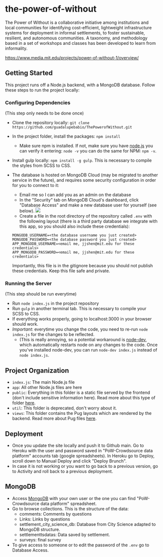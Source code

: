 # the-power-of-without

The Power of Without is a collaborative initiative among institutions and local communities for identifying cost-efficient, lightweight infrastructure systems for deployment in informal settlements, to foster sustainable, resilient, and autonomous communities. A taxonomy, and methodology based in a set of workshops and classes has been developed to learn from informality.

https://www.media.mit.edu/projects/power-of-without-1/overview/

## Getting Started

This project runs off a Node.js backend, with a MongoDB database. Follow these steps to run the project locally:

### Configuring Dependencies

(This step only needs to be done once)

- Clone the repository locally: `git clone https://github.com/guadalupebabio/ThePowerofWithout.git`
- In the project folder, install the packages: `npm install`
  - Make sure npm is installed. If not, make sure you have [node.js](https://nodejs.org/en/download/) you can verify it entering: `node -v` you can do the same for NPM: `npm -v`.
- Install gulp locally: `npm install -g gulp`. This is necessary to compile the styles from SCSS to CSS.
- The database is hosted on MongoDB Cloud (may be migrated to another service in the future), and requires some security configuration in order for you to connect to it:
  - Email me so I can add you as an admin on the database
  - In the "Security" tab on MongoDB Cloud's dashboard, click "Database Access" and make a new database user for yourself (see below).
  ![](./docs/images/docs-1.png)
  - Create a file in the root directory of the repository called `.env` with the following layout (there is a third party database we integrate with this app, so you should also include these credentials):

  ```
  MONGODB_USERNAME=<the database username you just created>
  MONGODB_PASSWORD=<the database password you just created>
  APP_MONGODB_USERNAME=<email me, jjshen@mit.edu for these credentials>
  APP_MONGODB_PASSWORD=<email me, jjshen@mit.edu for these credentials>
  ```

  Importantly, this file is in the gitignore because you should not publish these credentials. Keep this file safe and private.

### Running the Server

(This step should be run everytime)

- Run `node index.js` in the project repository
- Run `gulp` in another terminal tab. This is necessary to compile your SCSS to CSS.   
- If everything works properly, going to localhost:3000 in your browser should work.
- *Important*: everytime you change the code, you need to re-run `node index.js` for the changes to be reflected.
  - (This is really annoying, so a potential workaround is [node-dev](https://www.npmjs.com/package/node-dev), which automatically restarts node on any changes to the code. Once you've installed node-dev, you can run `node-dev index.js` instead of `node index.js`.
  
## Project Organization 

* `index.js`: The main Node.js file
* `app`: All other Node.js files are here 
* `public`: Everything in this folder is a static file served by the frontend (don't include sensitive information here). Read more about this type of folder [here](https://expressjs.com/en/starter/static-files.html).
* `util`: This folder is deprecated, don't worry about it.
* `views`: This folder contains the Pug layouts which are rendered by the backend. Read more about Pug files [here](https://pugjs.org/api/getting-started.html).

## Deployment
- Once you update the site locally and push it to Github main. Go to Heroku with the user and password saved in "PoW-Crowdsource data platform" accounts tab (google spreadsheets). In Heroku go to Deploy, scroll down to Manual Deploy and click "Deploy Brunch". 
- In case it is not working or you want to go back to a previous version, go to Activity and roll back to a previous deployment.

## MongoDB
- Access [MongoDB](https://cloud.mongodb.com/) with your own user or the one you can find "PoW-Crowdsource data platform" spreadsheet. 
- Go to browse collections. This is the structure of the data:
  - comments: Comments by questions
  - Links: Links by questions
  - settlement_city_science_db: Database from City Science adapted to MongoDB structure.
  - settlementtsdatas: Data saved by settlement.
  - surveys: final survey
- To give access to someone or to edit the password of the `.env` go to Database Access.
